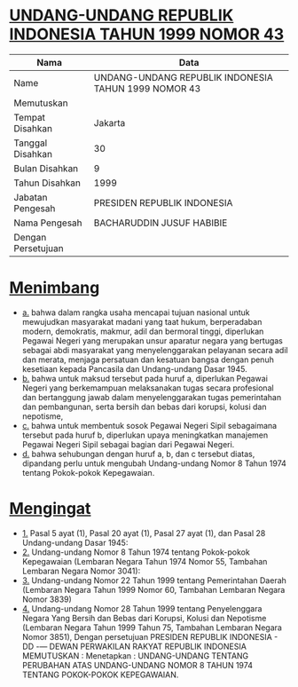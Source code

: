 # [UNDANG-UNDANG REPUBLIK INDONESIA TAHUN 1999 NOMOR 43](http://example.org/legal/document/uu/1999/43)

| Nama | Data |
| ------ | ----- |
|Name|UNDANG-UNDANG REPUBLIK INDONESIA TAHUN 1999 NOMOR 43|
|Memutuskan||
|Tempat Disahkan|Jakarta|
|Tanggal Disahkan|30|
|Bulan Disahkan|9|
|Tahun Disahkan|1999|
|Jabatan Pengesah|PRESIDEN REPUBLIK INDONESIA|
|Nama Pengesah|BACHARUDDIN JUSUF HABIBIE|
|Dengan Persetujuan||
# [Menimbang](http://example.org/legal/document/uu/1999/43/menimbang)

* [a.](http://example.org/legal/document/uu/1999/43/menimbang/point/a) bahwa dalam rangka usaha mencapai tujuan nasional untuk mewujudkan masyarakat madani yang taat hukum, berperadaban modern, demokratis, makmur, adil dan bermoral tinggi, diperlukan Pegawai Negeri yang merupakan unsur aparatur negara yang bertugas sebagai abdi masyarakat yang menyelenggarakan pelayanan secara adil dan merata, menjaga persatuan dan kesatuan bangsa dengan penuh kesetiaan kepada Pancasila dan Undang-undang Dasar 1945.
* [b.](http://example.org/legal/document/uu/1999/43/menimbang/point/b) bahwa untuk maksud tersebut pada huruf a, diperlukan Pegawai Negeri yang berkemampuan melaksanakan tugas secara profesional dan bertanggung jawab dalam menyelenggarakan tugas pemerintahan dan pembangunan, serta bersih dan bebas dari korupsi, kolusi dan nepotisme,
* [c.](http://example.org/legal/document/uu/1999/43/menimbang/point/c) bahwa untuk membentuk sosok Pegawai Negeri Sipil sebagaimana tersebut pada huruf b, diperlukan upaya meningkatkan manajemen Pegawai Negeri Sipil sebagai bagian dari Pegawai Negeri.
* [d.](http://example.org/legal/document/uu/1999/43/menimbang/point/d) bahwa sehubungan dengan huruf a, b, dan c tersebut diatas, dipandang perlu untuk mengubah Undang-undang Nomor 8 Tahun 1974 tentang Pokok-pokok Kepegawaian.
# [Mengingat](http://example.org/legal/document/uu/1999/43/mengingat)

* [1.](http://example.org/legal/document/uu/1999/43/mengingat/point/0001) Pasal 5 ayat (1), Pasal 20 ayat (1), Pasal 27 ayat (1), dan Pasal 28 Undang-undang Dasar 1945:
* [2.](http://example.org/legal/document/uu/1999/43/mengingat/point/0002) Undang-undang Nomor 8 Tahun 1974 tentang Pokok-pokok Kepegawaian (Lembaran Negara Tahun 1974 Nomor 55, Tambahan Lembaran Negara Nomor 3041):
* [3.](http://example.org/legal/document/uu/1999/43/mengingat/point/0003) Undang-undang Nomor 22 Tahun 1999 tentang Pemerintahan Daerah (Lembaran Negara Tahun 1999 Nomor 60, Tambahan Lembaran Negara Nomor 3839)
* [4.](http://example.org/legal/document/uu/1999/43/mengingat/point/0004) Undang-undang Nomor 28 Tahun 1999 tentang Penyelenggara Negara Yang Bersih dan Bebas dari Korupsi, Kolusi dan Nepotisme (Lembaran Negara Tahun 1999 Tahun 75, Tambahan Lembaran Negara Nomor 3851), Dengan persetujuan PRESIDEN REPUBLIK INDONESIA - DD -— DEWAN PERWAKILAN RAKYAT REPUBLIK INDONESIA MEMUTUSKAN : Menetapkan : UNDANG-UNDANG TENTANG PERUBAHAN ATAS UNDANG-UNDANG NOMOR 8 TAHUN 1974 TENTANG POKOK-POKOK KEPEGAWAIAN.